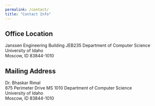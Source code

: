 ```yaml
---
permalink: /contact/
title: "Contact Info"
---
```


## Office Location

Janssen Engineering Building
JEB235
Department of Computer Science  
University of Idaho  
Moscow, ID 83844-1010

## Mailing Address

Dr. Bhaskar Rimal  
875 Perimeter Drive MS 1010 
Department of Computer Science  
University of Idaho  
Moscow, ID 83844-1010



